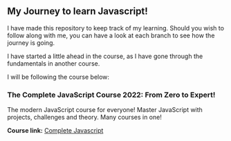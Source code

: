 ## My Journey to learn Javascript!

I have made this repository to keep track of my learning.
Should you wish to follow along with me, you can have a look at each branch to see how the journey is going.

I have started a little ahead in the course, as I have gone through the fundamentals in another course.

I will be following the course below:

### The Complete JavaScript Course 2022: From Zero to Expert!

The modern JavaScript course for everyone! Master JavaScript with projects, challenges and theory. Many courses in one!

**Course link:** [Complete Javascript](https://www.udemy.com/course/the-complete-javascript-course/)

